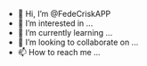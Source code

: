 - 👋 Hi, I’m @FedeCriskAPP
- 👀 I’m interested in ...
- 🌱 I’m currently learning ...
- 💞️ I’m looking to collaborate on ...
- 📫 How to reach me ...

<!---
FedeCriskAPP/FedeCriskAPP is a ✨ special ✨ repository because its `README.md` (this file) appears on your GitHub profile.
You can click the Preview link to take a look at your changes.
--->
